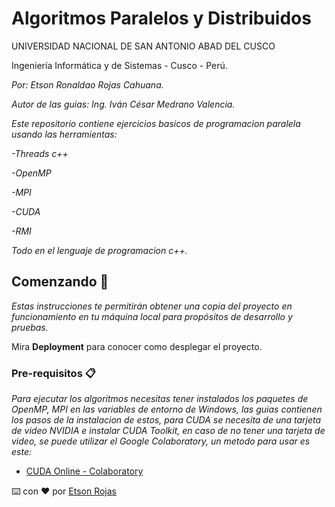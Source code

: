 # Algoritmos Paralelos y Distribuidos

UNIVERSIDAD NACIONAL DE SAN ANTONIO ABAD DEL CUSCO

Ingeniería Informática y de Sistemas - Cusco - Perú.

_Por: Etson Ronaldao Rojas Cahuana._

_Autor de las guias: Ing. Iván César Medrano Valencia._

_Este repositorio contiene ejercicios basicos de programacion paralela usando las herramientas:_

_-Threads c++_

_-OpenMP_

_-MPI_

_-CUDA_

_-RMI_

_Todo en el lenguaje de programacion c++._

## Comenzando 🚀

_Estas instrucciones te permitirán obtener una copia del proyecto en funcionamiento en tu máquina local para propósitos de desarrollo y pruebas._

Mira **Deployment** para conocer como desplegar el proyecto.

### Pre-requisitos 📋

_Para ejecutar los algoritmos necesitas tener instalados los paquetes de OpenMP, MPI en las variables de entorno de Windows, las guias contienen los pasos de la instalacion de estos, para CUDA se necesita de una tarjeta de video NVIDIA e instalar CUDA Toolkit, en caso de no tener una tarjeta de video, se puede utilizar el Google Colaboratory, un metodo para usar es este:_

* [CUDA Online - Colaboratory](https://www.youtube.com/watch?v=wXHtQ6TE3to)

⌨️ con ❤️ por [Etson Rojas](https://github.com/etson32)
